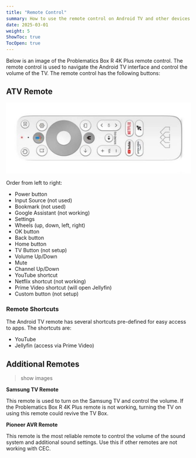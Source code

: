```yaml
---
title: "Remote Control"
summary: How to use the remote control on Android TV and other devices.
date: 2025-03-01
weight: 5
ShowToc: true
TocOpen: true
---
```


Below is an image of the Problematics Box R 4K Plus remote control. The remote control is used to navigate the Android TV interface and control the volume of the TV. The remote control has the following buttons:
## ATV Remote
![remote-control](/support/images/remote.jpg)

Order from left to right:
- Power button
- Input Source (not used)
- Bookmark (not used)
- Google Assistant (not working)
- Settings
- Wheels (up, down, left, right)
- OK button
- Back button
- Home button
- TV Button (not setup)
- Volume Up/Down
- Mute
- Channel Up/Down
- YouTube shortcut
- Netflix shortcut (not working)
- Prime Video shortcut (will open Jellyfin)
- Custom button (not setup)

### Remote Shortcuts
The Android TV remote has several shortcuts pre-defined for easy access to apps. The shortcuts are:
- YouTube
- Jellyfin (access via Prime Video)

## Additional Remotes
> show images

**Samsung TV Remote**

This remote is used to turn on the Samsung TV and control the volume. If the Problematics Box R 4K Plus remote is not working, turning the TV on using this remote could revive the TV Box.

**Pioneer AVR Remote**

This remote is the most reliable remote to control the volume of the sound system and additional sound settings. Use this if other remotes are not working with CEC.